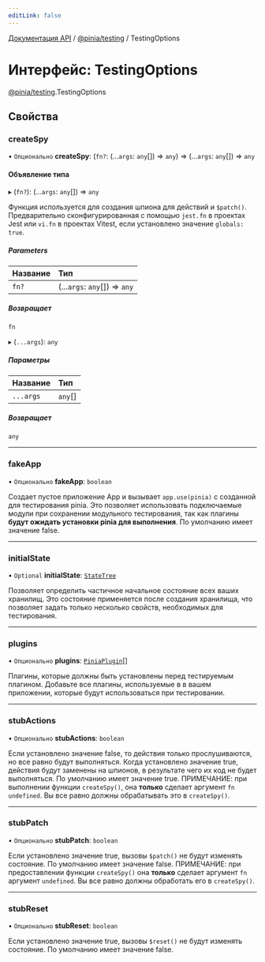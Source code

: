```yaml
---
editLink: false
---
```


[Документация API](../index.md) / [@pinia/testing](../modules/pinia_testing.md) / TestingOptions

# Интерфейс: TestingOptions

[@pinia/testing](../modules/pinia_testing.md).TestingOptions

## Свойства

### createSpy

• `Опционально` **createSpy**: (`fn?`: (...`args`: `any`[]) => `any`) => (...`args`: `any`[]) => `any`

#### Объявление типа

▸ (`fn?`): (...`args`: `any`[]) => `any`

Функция используется для создания шпиона для действий и `$patch()`. Предварительно сконфигурированная с помощью `jest.fn` в проектах Jest или `vi.fn` в проектах Vitest, если установлено значение `globals: true`.

##### Parameters

| Название | Тип                           |
| :------- | :---------------------------- |
| `fn?`    | (...`args`: `any`[]) => `any` |

##### Возвращает

`fn`

▸ (`...args`): `any`

##### Параметры

| Название  | Тип     |
| :-------- | :------ |
| `...args` | `any`[] |

##### Возвращает

`any`

___

### fakeApp

• `Опционально` **fakeApp**: `boolean`

Создает пустое приложение App и вызывает `app.use(pinia)` с созданной для тестирования pinia. Это позволяет использовать подключаемые модули при сохранении модульного тестирования, так как плагины **будут ожидать установки pinia для выполнения**. По умолчанию имеет значение false.

___

### initialState

• `Optional` **initialState**: [`StateTree`](../modules/pinia.md#StateTree)

Позволяет определить частичное начальное состояние всех ваших хранилищ. Это состояние применяется после создания хранилища, что позволяет задать только несколько свойств, необходимых для тестирования.

___

### plugins

• `Опционально` **plugins**: [`PiniaPlugin`](pinia.PiniaPlugin.md)[]

Плагины, которые должны быть установлены перед тестируемым плагином. Добавьте все плагины, используемые в
в вашем приложении, которые будут использоваться при тестировании.

___

### stubActions

• `Опционально` **stubActions**: `boolean`

Если установлено значение false, то действия только прослушиваются, но все равно будут выполняться. Когда установлено значение true, действия будут заменены на шпионов, в результате чего их код не будет выполняться. По умолчанию имеет значение true. ПРИМЕЧАНИЕ: при выполнении функции `createSpy()`, она **только** сделает аргумент `fn` `undefined`. Вы все равно должны обрабатывать это в `createSpy()`.

___

### stubPatch

• `Опционально` **stubPatch**: `boolean`

Если установлено значение true, вызовы `$patch()` не будут изменять состояние. По умолчанию имеет значение false. ПРИМЕЧАНИЕ: при предоставлении функции `createSpy()` она **только** сделает аргумент `fn` аргумент `undefined`. Вы все равно должны обработать его в `createSpy()`.

___

### stubReset

• `Опционально` **stubReset**: `boolean`

Если установлено значение true, вызовы `$reset()` не будут изменять состояние. По умолчанию имеет значение false.
